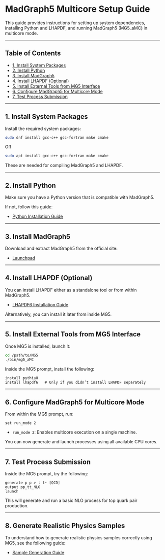 # MadGraph5 Multicore Setup Guide

This guide provides instructions for setting up system dependencies, installing Python and LHAPDF, and running MadGraph5 (MG5_aMC) in multicore mode.

---

## Table of Contents

- [1. Install System Packages](#1-install-system-packages)
- [2. Install Python](#2-install-python)
- [3. Install MadGraph5](#3-install-madgraph5)
- [4. Install LHAPDF (Optional)](#4-install-lhapdf-optional)
- [5. Install External Tools from MG5 Interface](#5-install-external-tools-from-mg5-interface)
- [6. Configure MadGraph5 for Multicore Mode](#6-configure-madgraph5-for-multicore-mode)
- [7. Test Process Submission](#7-test-process-submission)

---

## 1. Install System Packages

Install the required system packages:

```bash
sudo dnf install gcc-c++ gcc-fortran make cmake
````

OR

```bash
sudo apt install gcc-c++ gcc-fortran make cmake
````

These are needed for compiling MadGraph5 and LHAPDF.

---

## 2. Install Python

Make sure you have a Python version that is compatible with MadGraph5.

If not, follow this guide:

* [Python Installation Guide](Python3.9_install.md)

---

## 3. Install MadGraph5

Download and extract MadGraph5 from the official site:

* [Launchpad](https://launchpad.net/mg5amcnlo)

---

## 4. Install LHAPDF (Optional)

You can install LHAPDF either as a standalone tool or from within MadGraph5.

* [LHAPDF6 Installation Guide](lhapdf6_install.md)

Alternatively, you can install it later from inside MG5.

---

## 5. Install External Tools from MG5 Interface

Once MG5 is installed, launch it:

```bash
cd /path/to/MG5
./bin/mg5_aMC
```

Inside the MG5 prompt, install the following:

```text
install pythia8
install lhapdf6   # Only if you didn’t install LHAPDF separately
```

---

## 6. Configure MadGraph5 for Multicore Mode

From within the MG5 prompt, run:

```text
set run_mode 2
```

* `run_mode 2`: Enables multicore execution on a single machine.

You can now generate and launch processes using all available CPU cores.

---

## 7. Test Process Submission

Inside the MG5 prompt, try the following:

```text
generate p p > t t~ [QCD]
output pp_tt_NLO
launch
```

This will generate and run a basic NLO process for top quark pair production.

---

## 8. Generate Realistic Physics Samples

To understand how to generate realistic physics samples correctly using MG5, see the following guide:

* [Sample Generation Guide](sample_generation.md)
